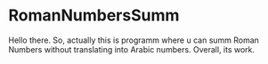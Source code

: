 # RomanNumbersSumm
Hello there. So, actually this is programm where u can summ Roman Numbers without translating into Arabic numbers.
Overall, its work.
